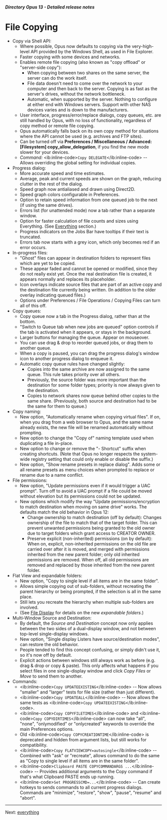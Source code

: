 ##### Directory Opus 13 - Detailed release notes

# File Copying

- Copy via Shell API:
  - Where possible, Opus now defaults to copying via the very-high-level API provided by the Windows Shell, as used in File Explorer.
  - Faster copying with some devices and networks.
  - Enables remote file copying (also known as "copy offload" or "server-side copy"):
    - When copying between two shares on the same server, the server can do the work itself.
    - File data doesn't need to come over the network to your computer and then back to the server. Copying is as fast as the server's drives, without the network bottleneck.
    - Automatic, when supported by the server. Nothing to configure at either end with Windows servers. Support with other NAS devices varies and is down to the manufacturers.
  - User interface, progress/error/replace dialogs, copy queues, etc. are still handled by Opus, with no loss of functionality, regardless of copy method or remote file copying.
  - Opus automatically falls back on its own copy method for situations where the API cannot be used (e.g. archives and FTP sites).
  - Can be turned off via **Preferences / Miscellaneous / Advanced: \[Filesystem\] copy_allow_delegation**, if you find the new mode slower for your devices.
  - *Command:* \<ib:inline-code\>`Copy DELEGATE`\</ib:inline-code\> -- Allows overriding the global setting for individual copies.
- Progress dialog:
  - More accurate speed and time estimates.
  - Average, peak and current speeds are shown on the graph, reducing clutter in the rest of the dialog.
  - Speed graph now antialiased and drawn using Direct2D.
  - Speed graph colors configurable in Preferences.
  - Option to retain speed information from one queued job to the next (if using the same drives).
  - Errors list (for unattended mode) now a tab rather than a separate window.
  - Option for faster calculation of file counts and sizes using Everything. (See [Everything](everything.md) section.)
  - Progress indicators on the Jobs Bar have tooltips if their text is truncated.
  - Errors tab now starts with a grey icon, which only becomes red if an error occurs.
- In-progress files:
  - "Ghost" files can appear in destination folders to represent files which are yet to be copied.
  - These appear faded and cannot be opened or modified, since they do not really exist yet. Once the real destination file is created, it appears normally and replaces its placeholder.
  - Icon overlays indicate source files that are part of an active copy and the destination file currently being written. (In addition to the older overlay indicating queued files.)
  - Options under Preferences / File Operations / Copying Files can turn all of this off.
- Copy queues:
  - Copy queue now a tab in the Progress dialog, rather than at the bottom.
  - "Switch to Queue tab when new jobs are queued" option controls if the tab is activated when it appears, or stays in the background.
  - Larger buttons for managing the queue. Appear on mouseover.
  - You can use drag & drop to reorder queued jobs, or drag them to another queue.
  - When a copy is paused, you can drag the progress dialog's window icon to another progress dialog to enqueue it.
  - Automatic copy queue rules have changed slightly:
    - Copies into the same archive are now assigned to the same queue. This rule takes priority over all others.
    - Previously, the source folder was more important than the destination for some folder types; priority is now always given to the destination.
    - Copies to network shares now queue behind other copies to the same share. (Previously, both source and destination had to be the same for them to queue.)
- Copy naming:
  - New option, "Automatically rename when copying virtual files". If on, when you drag from a web browser to Opus, and the same name already exists, the new file will be renamed automatically without prompting.
  - New option to change the "Copy of" naming template used when duplicating a file in-place.
  - New option to change or remove the "- Shortcut" suffix when creating shortcuts. (Note that Opus no longer respects the system-wide registry setting that could only enable or disable the suffix.)
  - New option, "Show rename presets in replace dialog". Adds some or all rename presets as menu choices when prompted to replace or rename due to a name conflict.
- File permissions:
  - New option, "Update permissions even if it would trigger a UAC prompt". Turn off to avoid a UAC prompt if a file could be moved without elevation but its permissions could not be updated.
  - New options which modify the way "Update permissions/encryption to match destination when moving on same drive" works. The defaults match the old behavior in Opus 12:
    - Change ownership to match destination (off by default): Changes ownership of the file to match that of the target folder. This can prevent unwanted permissions being granted to the old owner due to target folders which grant access to CREATOR OWNER.
    - Preserve explicit (non-inherited) permissions (on by default): When on, explicit, non-inherited permissions on the old file are carried over after it is moved, and merged with permissions inherited from the new parent folder; only old inherited permissions are removed. When off, all old permissions are removed and replaced by those inherited from the new parent folder.
- Flat View and expandable folders:
  - New option, "Copy to single level if all items are in the same folder".
  - Allows simple copying out of sub-folders, without recreating the parent hierarchy or being prompted, if the selection is all in the same place.
  - Still lets you recreate the hierarchy when multiple sub-folders are involved.
  - (See [File Display](file_display.md) for details on the new *expandable folders*.)
- Multi-Window Source and Destination:
  - By default, the *Source and Destination* concept now only applies between the two sides of a dual-display window, and not between top-level single-display windows.
  - New option, "Single display Listers have source/destination modes", can restore the old behavior.
  - People tended to find this concept confusing, or simply didn't use it, so it's now off by default.
  - Explicit actions between windows still always work as before (e.g. drag & drop or copy & paste). This only affects what happens if you select files in one single-display window and click *Copy Files* or *Move* to send them to another.
- Commands:
  - \<ib:inline-code\>`Copy UPDATEEXISTING`\</ib:inline-code\> -- Now allows "smaller" and "larger" tests for file size (rather than just different).
  - \<ib:inline-code\>`Copy UPDATEALL`\</ib:inline-code\> -- Now allows the same tests as \<ib:inline-code\>`Copy UPDATEEXISTING`\</ib:inline-code\>.
  - \<ib:inline-code\>`Copy COPYFILETIMES`\</ib:inline-code\> and \<ib:inline-code\>`Copy COPYDIRTIMES`\</ib:inline-code\> can now take "all", "none", "onlymodified" or "onlycreated" keywords to override the main Preferences options.
  - Old \<ib:inline-code\>`Copy COPYCREATIONTIME`\</ib:inline-code\> is deprecated and hidden from argument lists, but still works for compatibility.
  - \<ib:inline-code\>`Copy FLATVIEWCOPY=autosingle`\</ib:inline-code\> -- Combined with "ask" or "recreate", allows command to do the same as "Copy to single level if all items are in the same folder".
  - \<ib:inline-code\>`Clipboard PASTE COPYCOMMANDARGS ...`\</ib:inline-code\> -- Provides additional arguments to the Copy command if that's what Clipboard PASTE ends up running.
  - \<ib:inline-code\>`Set PROGRESSCMD=...`\</ib:inline-code\> -- Can create hotkeys to sends commands to all current progress dialogs. Commands are "minimize", "restore", "show", "pause", "resume" and "abort".

------------------------------------------------------------------------

Next: [everything](/Manual/release_history/opus13_detailed/everything.md)
